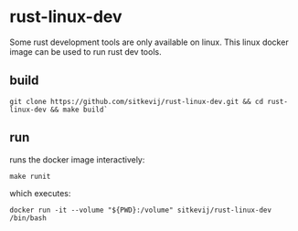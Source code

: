 # rust-linux-dev

Some rust development tools are only available on linux. This linux docker image can be used to run rust dev tools.

## build

```
git clone https://github.com/sitkevij/rust-linux-dev.git && cd rust-linux-dev && make build`
```

## run

runs the docker image interactively:
```
make runit
```

which executes:

```
docker run -it --volume "${PWD}:/volume" sitkevij/rust-linux-dev /bin/bash
```